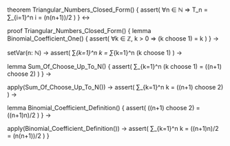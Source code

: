 theorem Triangular_Numbers_Closed_Form() {
  assert(
    ∀n ∈ ℕ ⇒ T_n = ∑_{i=1}^n i = (n(n+1))/2
  )
} ↔

proof Triangular_Numbers_Closed_Form() {
  lemma Binomial_Coefficient_One() {
    assert(
      ∀k ∈ ℤ, k > 0 ⇒ (k choose 1) = k
    )
  } →
  
  setVar(n: ℕ) →
  assert(
    ∑_{k=1}^n k = ∑_{k=1}^n (k choose 1)
  ) →
  
  lemma Sum_Of_Choose_Up_To_N() {
    assert(
      ∑_{k=1}^n (k choose 1) = ((n+1) choose 2)
    )
  } →
  
  apply(Sum_Of_Choose_Up_To_N()) →
  assert(
    ∑_{k=1}^n k = ((n+1) choose 2)
  ) →
  
  lemma Binomial_Coefficient_Definition() {
    assert(
      ((n+1) choose 2) = ((n+1)n)/2
    )
  } →
  
  apply(Binomial_Coefficient_Definition()) →
  assert(
    ∑_{k=1}^n k = ((n+1)n)/2 = (n(n+1))/2
  )
}